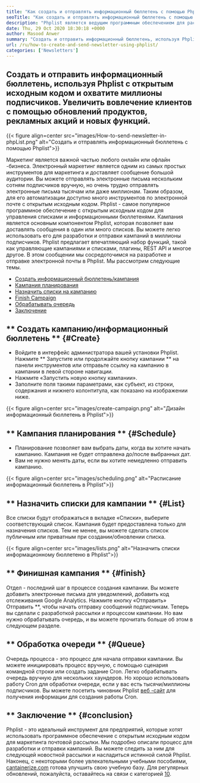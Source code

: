 ```yaml
---
title: "Как создать и отправлять информационный бюллетень с помощью Phplist" 
seoTitle: "Как создать и отправлять информационный бюллетень с помощью Phplist" 
description: "Phplist является ведущим программным обеспечением для рассылки с открытым исходным кодом для почтового маркетинга. Это руководство для начинающих для создания и отправки кампаний по бюллетеням." 
date: Thu, 29 Oct 2020 18:30:18 +0000
author: Masood Anwer
summary: "Создать и отправить информационный бюллетень, используя Phplist с открытым исходным кодом и охватите миллионы подписчиков. Увеличить вовлечение клиентов с помощью обновлений продуктов, рекламных акций и новых функций." 
url: /ru/how-to-create-and-send-newsletter-using-phplist/
categories: ['Newsletters']
---
```


## Создать и отправить информационный бюллетень, используя Phplist с открытым исходным кодом и охватите миллионы подписчиков. Увеличить вовлечение клиентов с помощью обновлений продуктов, рекламных акций и новых функций.

{{< figure align=center src="images/How-to-send-newsletter-in-phpList.png" alt="Создать и отправлять информационный бюллетень с помощью Phplist">}}

Маркетинг является важной частью любого онлайн или офлайн -бизнеса. Электронный маркетинг является одним из самых простых инструментов для маркетинга и доставляет сообщение большой аудитории. Вы можете отправлять электронные письма нескольким сотням подписчиков вручную, но очень трудно отправлять электронные письма тысячам или даже миллионам. Таким образом, для его автоматизации доступно много инструментов по электронной почте с открытым исходным кодом.
Phplist - самое популярное программное обеспечение с открытым исходным кодом для управления списками и информационными бюллетенями. Кампания является основным компонентом Phplist, которая позволяет вам доставлять сообщения в один или много списков. Вы можете легко использовать его для разработки и отправки кампаний в миллионы подписчиков. Phplist предлагает впечатляющий набор функций, такой как управляющие кампаниями и списками, плагины, REST API и многое другое.
В этом сообщении мы сосредоточимся на разработке и отправке электронной почты в Phplist. Мы рассмотрим следующие темы.
  * [Создать информационный бюллетень/кампания][2]
  * [Кампания планирования][3]
  * [Назначить списки на кампанию][4]
  * [Finish Campaign][5]
  * [Обрабатывать очередь][6]
  * [Заключение][7]

## ** Создать кампанию/информационный бюллетень ** {#Create}
  * Войдите в интерфейс администратора вашей установки Phplist. Нажмите ** Запустите или продолжайте кнопку кампании ** на панели инструментов или отправьте ссылку на кампанию в кампании в левой стороне навигации.
  * Нажмите «Запустить новую кнопку кампании».
  * Заполните поля такими параметрами, как субъект, из строки, содержания и нижнего колонтитула, как показано на изображении ниже.

{{< figure align=center src="images/create-campaign.png" alt="Дизайн информационный бюллетень в Phplist">}}


## ** Кампания планирования ** {#Schedule}
  * Планирование позволяет вам выбрать даты, когда вы хотите начать кампанию. Кампания не будет отправлена ​​до/после выбранных дат.
  * Вам не нужно менять даты, если вы хотите немедленно отправить кампанию.

{{< figure align=center src="images/scheduling.png" alt="Расписание информационный бюллетень в Phplist">}}


## ** Назначить списки для кампании ** {#List}
Все списки будут отображаться в вкладке «Списки», выберите соответствующий список. Кампания будет предоставлена ​​только для назначения списков. Тем не менее, вы можете сделать список публичным или приватным при создании/обновлении списка.

{{< figure align=center src="images/lists.png" alt="Назначить списки информационному бюллетеню в Phplist">}}


## ** Финишная кампания ** {#finish}
Отдел - последний шаг в процессе создания кампании. Вы можете добавить электронные письма для уведомлений, добавить код отслеживания Google Analytics. Нажмите кнопку «Отправить» Отправить **, чтобы начать отправку сообщений подписчикам. Теперь вы сделали с разработкой рассылки и процессом кампании. Но вам нужно обрабатывать очередь, и вы можете прочитать больше об этом в следующем разделе.

## ** Обработка очереди ** {#Queue}
Очередь процесса - это процесс для начала отправки кампании. Вы можете инициировать процесс вручную, с помощью сценария командной строки или создать задание Cron. Легко обрабатывать очередь вручную для нескольких хаундеров. Но хорошо использовать работу Cron для обработки очереди, если у вас есть тысячи/миллионы подписчиков. Вы можете посетить чиновник Phplist [веб -сайт][8] для получения информации для создания работы Cron.

## ** Заключение ** {#conclusion}
Phplist - это идеальный инструмент для предприятий, которые хотят использовать программное обеспечение с открытым исходным кодом для маркетинга почтовой рассылки. Мы подробно описали процесс для разработки и отправки кампаний. Вы можете следить за ним для следующей новостной рассылки и насладиться истинной силой Phplist.
Наконец, с некоторыми более увлекательными учебными пособиями, [cantainerize.com][9] готова улучшить свою учебную базу. Для регулярных обновлений, пожалуйста, оставайтесь на связи с категорией [10][10].

  
[1]: https://products.containerize.com/newsletter/phplist
[2]: #create
[3]: #schedule
[4]: #list
[5]: #finish
[6]: #queue
[7]: #conclusion
[8]: https://www.phplist.org/manual/books/phplist-manual/page/setting-up-your-cron
[9]: https://containerize.com
[10]: https://blog.containerize.com/category/newsletter/
